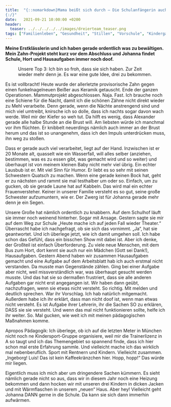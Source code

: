 ```yaml
---
title:  "{::nomarkdown}Mama beißt sich durch – Die Schulanfängerin auch 
{:/}"
date:   2021-09-21 10:00:00 +0200
header:
  teaser: ../../../../../images/dreierteam_teaser.png
tags: ["Familienleben", "Gesundheit", "Stillen", "Vorschule", "Kindergarten", "Schulkind"]
---
```


**Meine Erstklässlerin und ich haben gerade ordentlich was zu bewältigen. Mein Zahn-Projekt steht kurz vor dem Abschluss und Johanna findet Schule, Hort und Hausaufgaben immer noch doof.**

<figure>
  <img src="../../../../../images/dreierteam.png" alt="">
  <figcaption>Unsere Top 3: Ich bin so froh, dass sie sich haben. Zur Zeit wieder mehr denn je. Es war eine gute Idee, drei zu bekommen.</figcaption>
</figure>  

Es ist vollbracht! Heute wurde der allerletzte provisorische Zahn gegen einen funkelnagelneuen Beißer aus Keramik getauscht. Ende der ganzen Operationen. Mammutprojekt abgeschlossen. Naja. Fast. Ich brauche noch eine Schiene für die Nacht, damit ich die schönen Zähne nicht direkt wieder zu Mehl verarbeite. Denn gerade, wenn die Nächte anstrengend sind und mich viel umtreibt, knirsche ich so dolle, dass ich nachts sogar davon wach werde. Weil mir der Kiefer so weh tut. Da hilft es wenig, dass Alexander gerade alle halbe Stunde an die Brust will. Am liebsten würde ich manchmal vor ihm flüchten. Er knibbelt neuerdings nämlich auch immer an der Brust herum und das ist so unangenehm, dass ich den Impuls unterdrücken muss, ihn weg zu stoßen. 

Dass er gerade auch viel verarbeitet, liegt auf der Hand. Inzwischen ist er 20 Monate alt, quasselt wie ein Wasserfall, will alles selber (anziehen, bestimmen, was es zu essen gibt, was gemacht wird und so weiter) und überhaupt ist von meinem kleinen Baby nicht mehr viel übrig. Ein echter Lausbub ist er. Mit viel Sinn für Humor. Er liebt es so sehr mit seinen Schwestern Quatsch zu machen. Wenn eine gerade keinen Bock hat, geht er zu nächsten und rammt sie mal testhalber um oder so. Einfach, um zu gucken, ob sie gerade Laune hat auf Kabbeln. Das wird mal ein echter Frauenversteher. Keiner in unserer Familie versteht es so gut, seine große Schwester aufzumuntern, wie er. Der Zwerg ist für Johanna gerade mehr denn je ein Segen. 

Unsere Große hat nämlich ordentlich zu knabbern. Auf dem Schulhof läuft sie immer noch weinend hinterher. Sogar mit Ansage. Gestern sagte sie mir auf dem Weg zur Schule „Heute mache ich auf jeden Fall wieder Theater.“ Überrascht habe ich nachgefragt, ob sie sich das vornimmt. „Ja“, hat sie geantwortet. Und ich überlege jetzt, wie ich damit umgehen soll. Ich habe schon das Gefühl, dass ein bisschen Show mit dabei ist. Aber ich denke, der Großteil ist einfach Überforderung. Zu viele neue Menschen, mit dem Bus zum Hort, dort kennt sie auch nur ein Mädchen (Gott sei Dank!), Hausaufgaben. Gestern Abend haben wir zusammen Hausaufgaben gemacht und eine Aufgabe auf dem Arbeitsblatt hab ich auch erstmal nicht verstanden. Da musste man Gegenstände zählen. Ging bei einer Aufgabe aber nicht, weil missverständlich war, was überhaupt gesucht werden musste. Und das hat sie so dermaßen frustriert, dass sie alle anderen Aufgaben gar nicht erst angegangen ist. Wir haben dann geübt, nachzufragen, wenn sie etwas nicht versteht. So richtig. Mit melden und deutlich sprechen. War ihr Vorschlag. Ich hab natürlich mitgemacht. Außerdem habe ich ihr erklärt, dass man nicht doof ist, wenn man etwas nicht versteht. Es ist Aufgabe ihrer Lehrerin, ihr die Sachen SO zu erklären, DASS sie sie versteht. Und wenn das mal nicht funktionieren sollte, helfe ich ihr weiter. So. Mal gucken, wie weit ich mit meinen pädagogischen Maßnahmen komme.

Apropos Pädagogik: Ich überlege, ob ich auf die letzten Meter in München nicht noch ne Kindersport-Gruppe organisiere, weil mir die Trainerlizenz in A so taugt und ich das Themengebiet so spannend finde, dass ich hier schon mal erste Erfahrung sammle. Und vielleicht mache ich das wirklich mal nebenberuflich. Sport mit Rentnern und Kindern. Vielleicht zusammen. „Ingeborg! Luis! Das ist kein Kaffeekränzchen hier. Hopp, hopp!“ Das würde mir liegen. 

Eigentlich muss ich mich aber um dringendere Sachen kümmern. Es sieht nämlich gerade nicht so aus, dass wir in diesem Jahr noch eine Heizung bekommen und dann hocken wir mit unseren drei Kindern in dicken Jacken und mit Wärmflaschen in unserem „neuen“ Haus. Aber hey! Vielleicht geht Johanna DANN gerne in die Schule. Da kann sie sich dann immerhin aufwärmen.
  


 
 
 
 


   


 



 






 






 


 
 






















 








 

   



















  












 






 





  


  






					 


 
 








